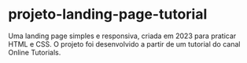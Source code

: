 # projeto-landing-page-tutorial
Uma landing page simples e responsiva, criada em 2023 para praticar HTML e CSS. O projeto foi desenvolvido a partir de um tutorial do canal Online Tutorials.
